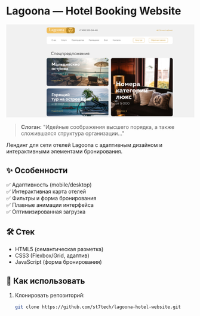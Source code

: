 # Lagoona — Hotel Booking Website

![Lagoona Preview](img/preview.jpg)

> **Слоган:** "Идейные соображения высшего порядка, а также сложившаяся структура организации..."

Лендинг для сети отелей Lagoona с адаптивным дизайном и интерактивными элементами бронирования.

## ✨ Особенности

✅ Адаптивность (mobile/desktop)  
✅ Интерактивная карта отелей  
✅ Фильтры и форма бронирования  
✅ Плавные анимации интерфейса  
✅ Оптимизированная загрузка

## 🛠 Стек

- HTML5 (семантическая разметка)
- CSS3 (Flexbox/Grid, адаптив)
- JavaScript (форма бронирования)

## 🚀 Как использовать

1. Клонировать репозиторий:
   ```bash
   git clone https://github.com/st7tech/lagoona-hotel-website.git
   ```
